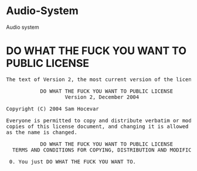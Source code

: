 # Audio-System
Audio system

#            DO WHAT THE FUCK YOU WANT TO PUBLIC LICENSE
<pre>
The text of Version 2, the most current version of the license, written by Sam Hocevar:[4]

           DO WHAT THE FUCK YOU WANT TO PUBLIC LICENSE
                   Version 2, December 2004
 
Copyright (C) 2004 Sam Hocevar <sam@hocevar.net>

Everyone is permitted to copy and distribute verbatim or modified
copies of this license document, and changing it is allowed as long
as the name is changed.
 
           DO WHAT THE FUCK YOU WANT TO PUBLIC LICENSE
  TERMS AND CONDITIONS FOR COPYING, DISTRIBUTION AND MODIFICATION

 0. You just DO WHAT THE FUCK YOU WANT TO.
</pre>
